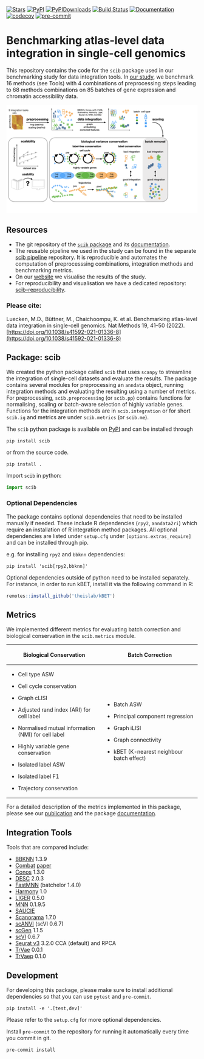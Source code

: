 [![Stars](https://img.shields.io/github/stars/theislab/scib?logo=GitHub&color=yellow)](https://github.com/theislab/scib/stargazers)
[![PyPI](https://img.shields.io/pypi/v/scib?logo=PyPI)](https://pypi.org/project/scib)
[![PyPIDownloads](https://pepy.tech/badge/scib)](https://pepy.tech/project/scib)
[![Build Status](https://github.com/theislab/scib/actions/workflows/test.yml/badge.svg)](https://github.com/theislab/scib/actions/workflows/test.yml)
[![Documentation](https://readthedocs.org/projects/scib/badge/?version=latest)](https://scib.readthedocs.io/en/latest/?badge=latest)
[![codecov](https://codecov.io/gh/theislab/scib/branch/main/graph/badge.svg?token=M1nuTpAxyS)](https://codecov.io/gh/theislab/scib)
[![pre-commit](https://img.shields.io/badge/pre--commit-enabled-brightgreen?logo=pre-commit&logoColor=white)](https://github.com/pre-commit/pre-commit)

# Benchmarking atlas-level data integration in single-cell genomics

This repository contains the code for the `scib` package used in our benchmarking study for data integration tools.
In [our study](https://doi.org/10.1038/s41592-021-01336-8), we benchmark 16 methods (see Tools) with 4 combinations of
preprocessing steps leading to 68 methods combinations on 85 batches of gene expression and chromatin accessibility
data.

![Workflow](https://raw.githubusercontent.com/theislab/scib/main/docs/source/_static/figure.png)

## Resources

- The git repository of the [`scib` package](https://github.com/theislab/scib) and
  its [documentation](https://scib.readthedocs.io/).
- The reusable pipeline we used in the study can be found in the
  separate [scib pipeline](https://github.com/theislab/scib-pipeline.git) repository. It is reproducible and automates
  the computation of preprocesssing combinations, integration methods and benchmarking metrics.
- On our [website](https://theislab.github.io/scib-reproducibility) we visualise the results of the study.
- For reproducibility and visualisation we have a dedicated
  repository: [scib-reproducibility](https://github.com/theislab/scib-reproducibility).

### Please cite:

Luecken, M.D., Büttner, M., Chaichoompu, K. et al. Benchmarking atlas-level data integration in single-cell genomics.
Nat Methods 19, 41–50 (2022). [https://doi.org/10.1038/s41592-021-01336-8](https://doi.org/10.1038/s41592-021-01336-8)

## Package: scib

We created the python package called `scib` that uses `scanpy` to streamline the integration of single-cell datasets and
evaluate the results. The package contains several modules for preprocessing an `anndata` object, running integration
methods and evaluating the resulting using a number of metrics. For preprocessing, `scib.preprocessing` (or `scib.pp`)
contains functions for normalising, scaling or batch-aware selection of highly variable genes. Functions for the
integration methods are in `scib.integration` or for short `scib.ig` and metrics are under
`scib.metrics` (or `scib.me`).

The `scib` python package is available on [PyPI](https://pypi.org/) and can be installed through

```commandline
pip install scib
```

or from the source code.
```commandline
pip install .
```

Import `scib` in python:

```python
import scib
```

### Optional Dependencies

The package contains optional dependencies that need to be installed manually if needed.
These include R dependencies (`rpy2`, `anndata2ri`) which require an installation of R integration method packages.
All optional dependencies are listed under `setup.cfg` under `[options.extras_require]` and can be installed through pip.

e.g. for installing `rpy2` and `bbknn` dependencies:
```commandline
pip install 'scib[rpy2,bbknn]'
```

Optional dependencies outside of python need to be installed separately.
For instance, in order to run kBET, install it via the following command in R:

```R
remotes::install_github('theislab/kBET')
```

## Metrics

We implemented different metrics for evaluating batch correction and biological conservation in the `scib.metrics`
module.

<table class="docutils align-default">
  <colgroup>
    <col style="width: 50%" />
    <col style="width: 50%" />
  </colgroup>
  <thead>
    <tr class="row-odd"><th class="head"><p>Biological Conservation</p></th>
      <th class="head"><p>Batch Correction</p></th>
    </tr>
  </thead>
  <tbody>
    <tr class="row-even" >
      <td><ul class="simple">
        <li><p>Cell type ASW</p></li>
        <li><p>Cell cycle conservation</p></li>
        <li><p>Graph cLISI</p></li>
        <li><p>Adjusted rand index (ARI) for cell label</p></li>
        <li><p>Normalised mutual information (NMI) for cell label</p></li>
        <li><p>Highly variable gene conservation</p></li>
        <li><p>Isolated label ASW</p></li>
        <li><p>Isolated label F1</p></li>
        <li><p>Trajectory conservation</p></li>
      </ul></td>
      <td><ul class="simple">
        <li><p>Batch ASW</p></li>
        <li><p>Principal component regression</p></li>
        <li><p>Graph iLISI</p></li>
        <li><p>Graph connectivity</p></li>
        <li><p>kBET (K-nearest neighbour batch effect)</p></li>
      </ul></td>
    </tr>
  </tbody>
</table>

For a detailed description of the metrics implemented in this package, please see our
[publication](https://doi.org/10.1038/s41592-021-01336-8) and the package [documentation](https://scib.readthedocs.io/).

## Integration Tools

Tools that are compared include:

- [BBKNN](https://github.com/Teichlab/bbknn) 1.3.9
- [Combat](https://scanpy.readthedocs.io/en/stable/api/scanpy.pp.combat.html) [paper](https://academic.oup.com/biostatistics/article/8/1/118/252073)
- [Conos](https://github.com/hms-dbmi/conos) 1.3.0
- [DESC](https://github.com/eleozzr/desc) 2.0.3
- [FastMNN](https://bioconductor.org/packages/batchelor/) (batchelor 1.4.0)
- [Harmony](https://github.com/immunogenomics/harmony) 1.0
- [LIGER](https://github.com/MacoskoLab/liger) 0.5.0
- [MNN](https://github.com/chriscainx/mnnpy) 0.1.9.5
- [SAUCIE](https://github.com/KrishnaswamyLab/SAUCIE)
- [Scanorama](https://github.com/brianhie/scanorama) 1.7.0
- [scANVI](https://github.com/chenlingantelope/HarmonizationSCANVI) (scVI 0.6.7)
- [scGen](https://github.com/theislab/scgen) 1.1.5
- [scVI](https://github.com/YosefLab/scVI) 0.6.7
- [Seurat v3](https://github.com/satijalab/seurat) 3.2.0 CCA (default) and RPCA
- [TrVae](https://github.com/theislab/trvae) 0.0.1
- [TrVaep](https://github.com/theislab/trvaep) 0.1.0

## Development

For developing this package, please make sure to install additional dependencies so that you can use `pytest` and
`pre-commit`.

```shell
pip install -e '.[test,dev]'
```

Please refer to the `setup.cfg` for more optional dependencies.

Install `pre-commit` to the repository for running it automatically every time you commit in git.

```shell
pre-commit install
```
